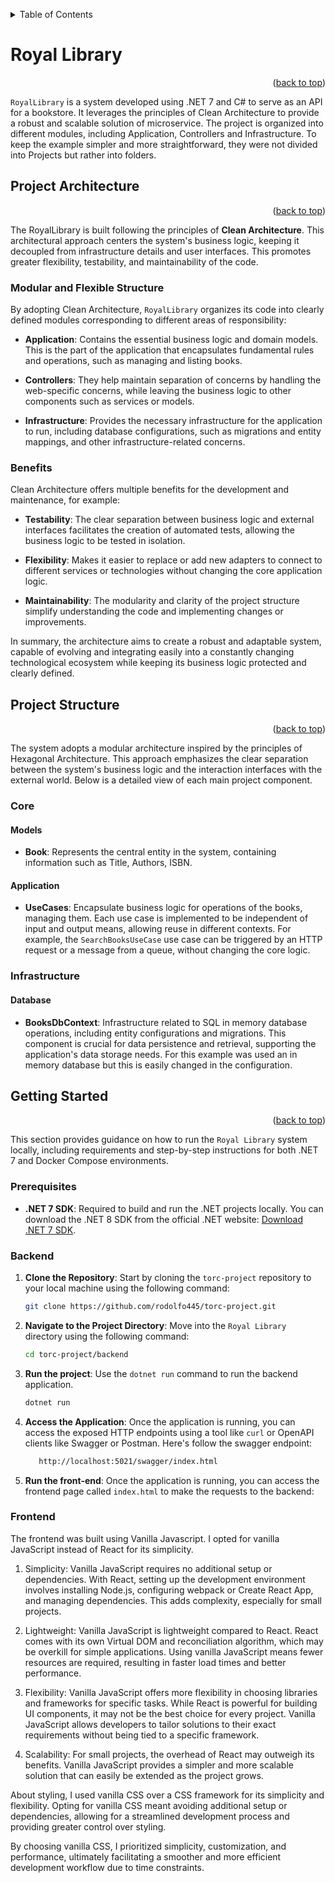<a name="readme-top"></a>

<details>
  <summary>Table of Contents</summary>
  <ul>
    <li><a href="#project-architecture">Project Architecture</a>
      <ul>
        <li><a href="#modular-and-flexible-structure">Modular and Flexible Structure</a></li>
        <li><a href="#benefits">Benefits</a></li>
      </ul>
    </li>
    <li><a href="#project-structure">Project Structure</a>
      <ul>
        <li><a href="#core">Core</a></li>
        <li><a href="#infrastructure">Infrastructure</a></li>
      </ul>
    </li>
    <li><a href="#getting-started">Getting Started</a>
        <ul>
          <li><a href="#prerequisites">Prerequisites</a></li>
          <li><a href="#backend">Backend</a></li>
          <li><a href="#frontend">Frontend</a></li>
        </ul>
    </li>
  </ul>
</details>

# Royal Library

<p align="right">(<a href="#readme-top">back to top</a>)</p>

`RoyalLibrary` is a system developed using .NET 7 and C# to serve as an API for a bookstore. It leverages the principles of Clean Architecture to provide a robust and scalable solution of microservice. The project is organized into different modules, including Application, Controllers and Infrastructure. To keep the example simpler and more straightforward, they were not divided into Projects but rather into folders.

## Project Architecture

<p align="right">(<a href="#readme-top">back to top</a>)</p>

The RoyalLibrary is built following the principles of **Clean Architecture**. This architectural approach centers the system's business logic, keeping it decoupled from infrastructure details and user interfaces. This promotes greater flexibility, testability, and maintainability of the code.

### Modular and Flexible Structure

By adopting Clean Architecture, `RoyalLibrary` organizes its code into clearly defined modules corresponding to different areas of responsibility:

- **Application**: Contains the essential business logic and domain models. This is the part of the application that encapsulates fundamental rules and operations, such as managing and listing books.

- **Controllers**: They help maintain separation of concerns by handling the web-specific concerns, while leaving the business logic to other components such as services or models.

- **Infrastructure**: Provides the necessary infrastructure for the application to run, including database configurations, such as migrations and entity mappings, and other infrastructure-related concerns.

### Benefits

Clean Architecture offers multiple benefits for the development and maintenance, for example:

- **Testability**: The clear separation between business logic and external interfaces facilitates the creation of automated tests, allowing the business logic to be tested in isolation.

- **Flexibility**: Makes it easier to replace or add new adapters to connect to different services or technologies without changing the core application logic.

- **Maintainability**: The modularity and clarity of the project structure simplify understanding the code and implementing changes or improvements.

In summary, the architecture aims to create a robust and adaptable system, capable of evolving and integrating easily into a constantly changing technological ecosystem while keeping its business logic protected and clearly defined.

## Project Structure

<p align="right">(<a href="#readme-top">back to top</a>)</p>

The system adopts a modular architecture inspired by the principles of Hexagonal Architecture. This approach emphasizes the clear separation between the system's business logic and the interaction interfaces with the external world. Below is a detailed view of each main project component.

### Core

#### Models
- **Book**: Represents the central entity in the system, containing information such as Title, Authors, ISBN.

#### Application
- **UseCases**: Encapsulate business logic for operations of the books, managing them. Each use case is implemented to be independent of input and output means, allowing reuse in different contexts. For example, the `SearchBooksUseCase` use case can be triggered by an HTTP request or a message from a queue, without changing the core logic.


### Infrastructure

#### Database
- **BooksDbContext**: Infrastructure related to SQL in memory database operations, including entity configurations and migrations. This component is crucial for data persistence and retrieval, supporting the application's data storage needs. For this example was used an in memory database but this is easily changed in the configuration.


## Getting Started

<p align="right">(<a href="#readme-top">back to top</a>)</p>

This section provides guidance on how to run the `Royal Library` system locally, including requirements and step-by-step instructions for both .NET 7 and Docker Compose environments.

### Prerequisites

- **.NET 7 SDK**: Required to build and run the .NET projects locally. You can download the .NET 8 SDK from the official .NET website: [Download .NET 7 SDK](https://dotnet.microsoft.com/download/dotnet/7.0).

### Backend

1. **Clone the Repository**: Start by cloning the `torc-project` repository to your local machine using the following command:

   ```bash
   git clone https://github.com/rodolfo445/torc-project.git
    ```
2. **Navigate to the Project Directory**: Move into the `Royal Library` directory using the following command:

   ```bash
   cd torc-project/backend
   ```
3. **Run the project**: Use the `dotnet run` command to run the backend application.
    
   ```bash
   dotnet run
   ```
   
4. **Access the Application**: Once the application is running, you can access the exposed HTTP endpoints using a tool like `curl` or OpenAPI clients like Swagger or Postman. Here's follow the swagger endpoint:

   ```bash
      http://localhost:5021/swagger/index.html
    ```


5. **Run the front-end**: Once the application is running, you can access the frontend page called `index.html` to make the requests to the backend:


### Frontend
The frontend was built using Vanilla Javascript. I opted for vanilla JavaScript instead of React for its simplicity.

1. Simplicity: Vanilla JavaScript requires no additional setup or dependencies. With React, setting up the development environment involves installing Node.js, configuring webpack or Create React App, and managing dependencies. This adds complexity, especially for small projects.

2. Lightweight: Vanilla JavaScript is lightweight compared to React. React comes with its own Virtual DOM and reconciliation algorithm, which may be overkill for simple applications. Using vanilla JavaScript means fewer resources are required, resulting in faster load times and better performance.

3. Flexibility: Vanilla JavaScript offers more flexibility in choosing libraries and frameworks for specific tasks. While React is powerful for building UI components, it may not be the best choice for every project. Vanilla JavaScript allows developers to tailor solutions to their exact requirements without being tied to a specific framework.

4. Scalability: For small projects, the overhead of React may outweigh its benefits. Vanilla JavaScript provides a simpler and more scalable solution that can easily be extended as the project grows.


About styling, I used vanilla CSS over a CSS framework for its simplicity and flexibility. Opting for vanilla CSS meant avoiding additional setup or dependencies, allowing for a streamlined development process and providing greater control over styling. 

By choosing vanilla CSS, I prioritized simplicity, customization, and performance, ultimately facilitating a smoother and more efficient development workflow due to time constraints.

